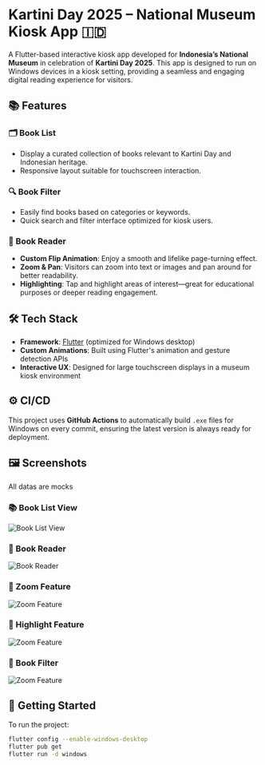 # Kartini Day 2025 – National Museum Kiosk App 🇮🇩

A Flutter-based interactive kiosk app developed for **Indonesia’s National Museum** in celebration of **Kartini Day 2025**. This app is designed to run on Windows devices in a kiosk setting, providing a seamless and engaging digital reading experience for visitors.

## 📚 Features

### 🗂️ Book List
- Display a curated collection of books relevant to Kartini Day and Indonesian heritage.
- Responsive layout suitable for touchscreen interaction.

### 🔍 Book Filter
- Easily find books based on categories or keywords.
- Quick search and filter interface optimized for kiosk users.

### 📖 Book Reader
- **Custom Flip Animation**: Enjoy a smooth and lifelike page-turning effect.
- **Zoom & Pan**: Visitors can zoom into text or images and pan around for better readability.
- **Highlighting**: Tap and highlight areas of interest—great for educational purposes or deeper reading engagement.

## 🛠 Tech Stack

- **Framework**: [Flutter](https://flutter.dev/) (optimized for Windows desktop)
- **Custom Animations**: Built using Flutter's animation and gesture detection APIs
- **Interactive UX**: Designed for large touchscreen displays in a museum kiosk environment

## ⚙️ CI/CD

This project uses **GitHub Actions** to automatically build `.exe` files for Windows on every commit, ensuring the latest version is always ready for deployment.

## 🖼 Screenshots

All datas are mocks

### 📚 Book List View
![Book List View](screenshots/0.png)

### 📖 Book Reader
![Book Reader](screenshots/1.png)

### 🔎 Zoom Feature
![Zoom Feature](screenshots/2.png)

### 📖 Highlight Feature
![Zoom Feature](screenshots/3.png)

### 📖 Book Filter
![Zoom Feature](screenshots/5.png)

## 🚀 Getting Started

To run the project:

```bash
flutter config --enable-windows-desktop
flutter pub get
flutter run -d windows
